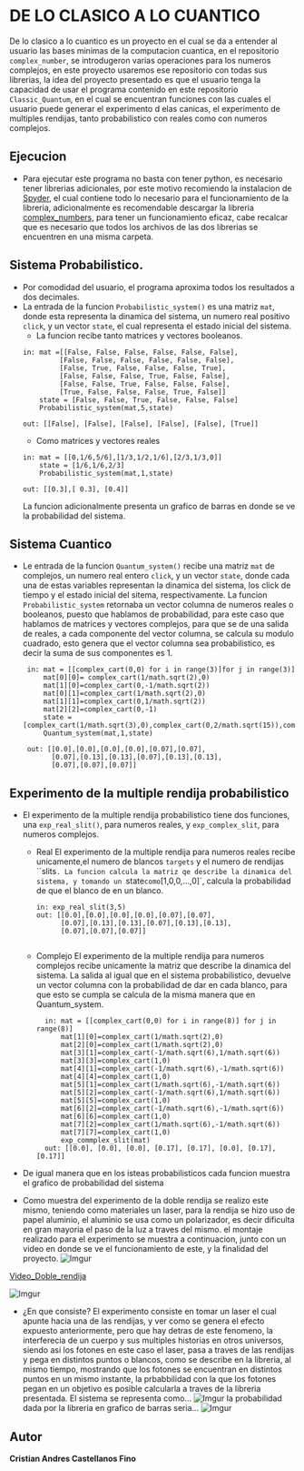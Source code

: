 # DE LO CLASICO A LO CUANTICO
De lo clasico a lo cuantico es un proyecto en el cual se da a entender al usuario las bases minimas de la computacion cuantica, en el repositorio `complex_number`, se introdugeron varias operaciones para los numeros complejos, en este proyecto usaremos ese repositorio con todas sus librerias, la idea del proyecto presentado es que el usuario tenga la capacidad de usar el programa contenido en este repositorio `Classic_Quantum`, en el cual se encuentran funciones con las cuales el usuario puede generar el experimento d elas canicas, el experimento de multiples rendijas, tanto probabilistico con reales como con numeros complejos.
## Ejecucion
+ Para ejecutar este programa no basta con tener python, es necesario tener librerias adicionales, por este motivo recomiendo la instalacion de [Spyder](https://www.spyder-ide.org/), el cual contiene todo lo necesario para el funcionamiento de la libreria, adicionalmente es recomendable descargar la libreria [complex_numbers](https://github.com/cristian2306/Complex_numbers), para tener un funcionamiento eficaz, cabe recalcar que es necesario que todos los archivos de las dos librerias se encuentren en una misma carpeta.

## Sistema Probabilistico.
+ Por comodidad del usuario, el programa aproxima todos los resultados a dos decimales.
+ La entrada de la funcion `Probabilistic_system()` es una matriz `mat`, donde esta representa la dinamica del sistema, un numero real positivo `click`, y un vector `state`, el cual representa el estado inicial del sistema.
   - La funcion recibe tanto matrices y vectores booleanos.
   ```
   in: mat =[[False, False, False, False, False, False],
            [False, False, False, False, False, False],
            [False, True, False, False, False, True],
            [False, False, False, True, False, False],
            [False, False, True, False, False, False],
            [True, False, False, False, True, False]] 
       state = [False, False, True, False, False, False]
       Probabilistic_system(mat,5,state)
  
  out: [[False], [False], [False], [False], [False], [True]]
   ```
  - Como matrices y vectores reales
  ```
  in: mat = [[0,1/6,5/6],[1/3,1/2,1/6],[2/3,1/3,0]]
      state = [1/6,1/6,2/3]
      Probabilistic_system(mat,1,state)
      
  out: [[0.3],[ 0.3], [0.4]]
  
  ```
  La funcion adicionalmente presenta un grafico de barras en donde se ve la probabilidad del sistema.
  
## Sistema Cuantico
+ Le entrada de la funcion `Quantum_system()` recibe una matriz `mat` de complejos, un numero real entero `click`, y un vector `state`, donde cada una de estas variables representan la dinamica del sistema, los click de tiempo y el estado inicial del sitema, respectivamente.
La funcion `Probabilistic_system` retornaba un vector columna de numeros reales o booleanos, puesto que hablamos de probabilidad, para este caso que hablamos de matrices y vectores complejos, para que se de una salida de reales, a cada componente del vector columna, se calcula su modulo cuadrado, esto genera que el vector columna sea probabilistico, es decir la suma de sus componentes es 1.
   ```
    in: mat = [[complex_cart(0,0) for i in range(3)]for j in range(3)]
        mat[0][0]= complex_cart(1/math.sqrt(2),0)
        mat[1][0]=complex_cart(0,-1/math.sqrt(2))
        mat[0][1]=complex_cart(1/math.sqrt(2),0)
        mat[1][1]=complex_cart(0,1/math.sqrt(2))
        mat[2][2]=complex_cart(0,-1)
        state = [complex_cart(1/math.sqrt(3),0),complex_cart(0,2/math.sqrt(15)),complex_cart(math.sqrt(2/5),0)]
        Quantum_system(mat,1,state)
        
    out: [[0.0],[0.0],[0.0],[0.0],[0.07],[0.07],
          [0.07],[0.13],[0.13],[0.07],[0.13],[0.13],
          [0.07],[0.07],[0.07]] 
   ```
## Experimento de la multiple rendija probabilistico
+ El experimento de la multiple rendija probabilistico tiene dos funciones, una `exp_real_slit()`, para numeros reales, y `exp_complex_slit`, para numeros complejos.
   - Real
      El experimento de la multiple rendija para numeros reales recibe unicamente,el numero de blancos `targets` y el numero de rendijas ``slits`. La funcion calcula la matriz qe describe la dinamica del sistema, y tomando un `state` como `[1,0,0,...,0]`, calcula la probabilidad de que el blanco de en un blanco.
      ```
      in: exp_real_slit(3,5)
      out: [[0.0],[0.0],[0.0],[0.0],[0.07],[0.07],
            [0.07],[0.13],[0.13],[0.07],[0.13],[0.13],
            [0.07],[0.07],[0.07]]
            
     ```
   - Complejo
      El experimento de la multiple rendija para numeros complejos recibe unicamente la matriz que describe la dinamica del sistema. La salida al igual que en el sistema probabilistico, devuelve un vector columna con la probabilidad de dar en cada blanco, para que esto se cumpla se calcula de la misma manera que en Quantum_system.
      
      ```
        in: mat = [[complex_cart(0,0) for i in range(8)] for j in range(8)]
            mat[1][0]=complex_cart(1/math.sqrt(2),0) 
            mat[2][0]=complex_cart(1/math.sqrt(2),0)
            mat[3][1]=complex_cart(-1/math.sqrt(6),1/math.sqrt(6))
            mat[3][3]=complex_cart(1,0)
            mat[4][1]=complex_cart(-1/math.sqrt(6),-1/math.sqrt(6))      
            mat[4][4]=complex_cart(1,0)
            mat[5][1]=complex_cart(1/math.sqrt(6),-1/math.sqrt(6))
            mat[5][2]=complex_cart(-1/math.sqrt(6),1/math.sqrt(6))
            mat[5][5]=complex_cart(1,0)
            mat[6][2]=complex_cart(-1/math.sqrt(6),-1/math.sqrt(6))
            mat[6][6]=complex_cart(1,0)
            mat[7][2]=complex_cart(1/math.sqrt(6),-1/math.sqrt(6))
            mat[7][7]=complex_cart(1,0)
            exp_commplex_slit(mat)
        out: [[0.0], [0.0], [0.0], [0.17], [0.17], [0.0], [0.17], [0.17]]
      ```
+ De igual manera que en los isteas probabilisticos cada funcion muestra el grafico de probabilidad del sistema   

+ Como muestra del experimento de la doble rendija se realizo este mismo, teniendo como materiales un laser, para la rendija se hizo uso de papel aluminio, el aluminio se usa como un polarizador, es decir dificulta en gran mayoria el paso de la luz a traves del mismo.
el montaje realizado para el experimento se muestra a continuacion, junto con un video en donde se ve el funcionamiento de este, y la finalidad del proyecto.
![Imgur](https://i.imgur.com/kDIVRAV.jpg)

 [Video_Doble_rendija](https://imgur.com/RSwZKvY)
 
![Imgur](https://i.imgur.com/0hA1Jpp.jpg)

+ ¿En que consiste?
   El experimento consiste en tomar un laser el cual apunte hacia una de las rendijas, y ver como se genera el efecto expuesto anteriormente, pero que hay detras de este fenomeno, la interferecia de un cuerpo y sus multiples historias en otros universos, siendo asi los fotones en este caso el laser, pasa a traves de las rendijas y pega en distintos puntos o blancos, como se describe en la libreria, al mismo tiempo, mostrando que los fotones se encuentran en distintos puntos en un mismo instante, la prbabbilidad con la que los fotones pegan en un objetivo es posible calcularla a traves de la libreria presentada.
   El sistema se representa como...
   ![Imgur](https://i.imgur.com/hTQnyQG.png)
   la probabilidad dada por la libreria en grafico de barras seria...
   ![Imgur](https://i.imgur.com/RdM2umY.png)
   

## Autor
__Cristian Andres Castellanos Fino__
  


